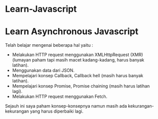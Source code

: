 # Learn-Javascript

# Learn Asynchronous Javascript

Telah belajar mengenai beberapa hal yaitu :
- Melakukan HTTP request menggunakan XMLHttpRequest (XMR) (lumayan paham tapi masih macet kadang-kadang, harus banyak latihan).
- Menggunakan data dari JSON.
- Mempelajari konsep Callback, Callback hell (masih harus banyak latihan).
- Mempelajari konsep Promise, Promise chaining (masih harus latihan lagi).
- Melakukan HTTP request menggunakan Fetch.

Sejauh ini saya paham konsep-konsepnya namun masih ada kekurangan-kekurangan yang harus diperbaiki lagi.
